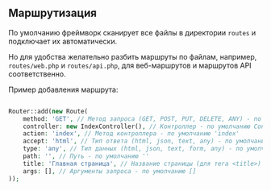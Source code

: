 ## Маршрутизация

По умолчанию фреймворк сканирует все файлы в директории `routes` и подключает их автоматически.

Но для удобства желательно разбить маршруты по файлам, например, `routes/web.php` и `routes/api.php`, для веб-маршрутов и маршрутов API соответственно.

Пример добавления маршрута:

```php

Router::add(new Route(
    method: 'GET', // Метод запроса (GET, POST, PUT, DELETE, ANY) - по умолчанию 'ANY'
    controller: new IndexController(), // Контроллер - по умолчанию Controller()
    action: 'index', // Метод контроллера - по умолчанию 'index'
    accept: 'html', // Тип ответа (html, json, text, any) - по умолчанию 'any'
    type: 'any', // Тип данных (html, json, text, form, any) - по умолчанию 'any'
    path: '', // Путь - по умолчанию ''
    title: 'Главная страница', // Название страницы (для тега <title>) - по умолчанию APP_TITLE
    args: [], // Аргументы запроса - по умолчанию []
));

```
